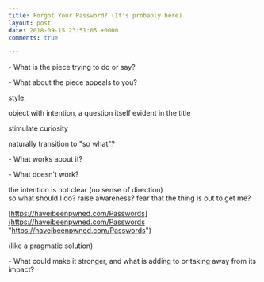 ```yaml
---
title: Forgot Your Password? (It's probably here)
layout: post
date: 2018-09-15 23:51:05 +0000
comments: true

---
```


\- What is the piece trying to do or say?

\- What about the piece appeals to you?

style, 

object with intention, a question itself evident in the title

stimulate curiosity

naturally transition to "so what"?

\- What works about it?

\- What doesn't work? 

the intention is not clear (no sense of direction)  
so what should I do? raise awareness? fear that the thing is out to get me? 

[https://haveibeenpwned.com/Passwords](https://haveibeenpwned.com/Passwords "https://haveibeenpwned.com/Passwords")

(like a pragmatic solution)

\- What could make it stronger, and what is adding to or taking away from its impact? 